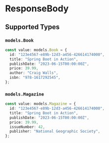 # ResponseBody


## Supported Types

### `models.Book`

```typescript
const value: models.Book = {
  id: "123e4567-e89b-12d3-a456-426614174000",
  title: "Spring Boot in Action",
  publishDate: "2023-06-15T00:00:00Z",
  price: 39.99,
  author: "Craig Walls",
  isbn: "978-1617292545",
};
```

### `models.Magazine`

```typescript
const value: models.Magazine = {
  id: "123e4567-e89b-12d3-a456-426614174000",
  title: "Spring Boot in Action",
  publishDate: "2023-06-15T00:00:00Z",
  price: 39.99,
  issueNumber: 42,
  publisher: "National Geographic Society",
};
```

